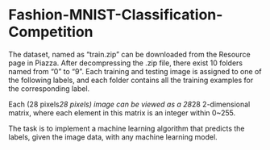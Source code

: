 # Fashion-MNIST-Classification-Competition

The dataset, named as “train.zip” can be downloaded from the Resource page in Piazza. After decompressing the .zip file, there exist 10 folders named from “0” to “9”. Each training and testing image is assigned to one of the following labels, and each folder contains all the training examples for the corresponding label.

Each (28 pixels*28 pixels) image can be viewed as a 28*28 2-dimensional matrix, where each element in this matrix is an integer within 0~255.

The task is to implement a machine learning algorithm that predicts the labels, given the image data, with any machine learning model.
